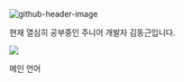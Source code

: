![github-header-image](https://github.com/Onesoonduck/Onesoonduck/assets/155965974/55033b24-4f35-48ac-99a0-d2c8f86a2e50)


현재 열심히 공부중인 주니어 개발자 김동근입니다.

<a href="https://www.notion.so/7032b6c5317f4002a4acdb1a9ea51fed" target="_blank">
  <img src="https://img.shields.io/badge/Notion-000000?style=flat-square&logo=notion&logoColor=white"/>
</a>


메인 언어



<!--
**Onesoonduck/Onesoonduck** is a ✨ _special_ ✨ repository because its `README.md` (this file) appears on your GitHub profile.

Here are some ideas to get you started:

- 🔭 I’m currently working on ...
- 🌱 I’m currently learning ...
- 👯 I’m looking to collaborate on ...
- 🤔 I’m looking for help with ...
- 💬 Ask me about ...
- 📫 How to reach me: ...
- 😄 Pronouns: ...
- ⚡ Fun fact: ...
-->
